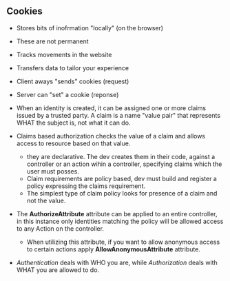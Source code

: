## Cookies 

* Stores bits of inofrmation "locally" (on the browser)
* These are not permanent 
* Tracks movements in the website 
* Transfers data to tailor your experience 
* Client aways "sends" cookies (request)
* Server can "set" a cookie (reponse)

* When an identity is created, it can be assigned one or more claims issued by a trusted party. A claim is a name "value pair" that represents WHAT the subject is, not what it can do. 
* Claims based authorization checks the value of a claim and allows access to resource based on that value.
    * they are declarative. The dev creates them in their code, against a controller or an action wihin a controller, specifying claims which the user must posses. 
    * Claim requirements are policy based, dev must build and register a policy expressing the claims requirement. 
    * The simplest type of claim policy looks for presence of a claim and not the value. 
 * The **AuthorizeAttribute** attribute can be applied to an entire controller, in this instance only identities matching the policy will be allowed access to any Action on the controller.   
    * When utilizing this attribute, if you want to allow anonymous access to certain actions apply **AllowAnonymousAttribute** attribute.
* *Authentication* deals with WHO you are, while *Authorization* deals with WHAT you are allowed to do.
